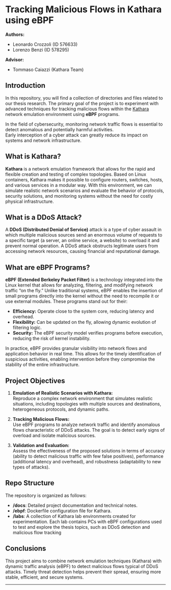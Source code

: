 # Tracking Malicious Flows in Kathara using eBPF

**Authors:**  
- Leonardo Crozzoli (ID 576633)  
- Lorenzo Benzi (ID 578295)

**Advisor:**  
- Tommaso Caiazzi (Kathara Team)

## Introduction

In this repository, you will find a collection of directories and files related to our thesis research. The primary goal of the project is to experiment with advanced techniques for tracking malicious flows within the [Kathara](https://github.com/KatharaFramework/Kathara) network emulation environment using **eBPF** programs.

In the field of cybersecurity, monitoring network traffic flows is essential to detect anomalous and potentially harmful activities.  
Early interception of a cyber attack can greatly reduce its impact on systems and network infrastructure.

## What is Kathara?

**Kathara** is a network emulation framework that allows for the rapid and flexible creation and testing of complex topologies. Based on Linux containers, Kathara makes it possible to configure routers, switches, hosts, and various services in a modular way. With this environment, we can simulate realistic network scenarios and evaluate the behavior of protocols, security solutions, and monitoring systems without the need for costly physical infrastructure.

## What is a DDoS Attack?

A **DDoS (Distributed Denial of Service)** attack is a type of cyber assault in which multiple malicious sources send an enormous volume of requests to a specific target (a server, an online service, a website) to overload it and prevent normal operation. A DDoS attack obstructs legitimate users from accessing network resources, causing financial and reputational damage.

## What are eBPF Programs?

**eBPF (Extended Berkeley Packet Filter)** is a technology integrated into the Linux kernel that allows for analyzing, filtering, and modifying network traffic “on the fly.” Unlike traditional systems, eBPF enables the insertion of small programs directly into the kernel without the need to recompile it or use external modules. These programs stand out for their:

- **Efficiency:** Operate close to the system core, reducing latency and overhead.  
- **Flexibility:** Can be updated on the fly, allowing dynamic evolution of filtering logic.  
- **Security:** The eBPF security model verifies programs before execution, reducing the risk of kernel instability.

In practice, eBPF provides granular visibility into network flows and application behavior in real time. This allows for the timely identification of suspicious activities, enabling intervention before they compromise the stability of the entire infrastructure.

## Project Objectives

1. **Emulation of Realistic Scenarios with Kathara:**  
   Reproduce a complex network environment that simulates realistic situations, including topologies with multiple sources and destinations, heterogeneous protocols, and dynamic paths.

2. **Tracking Malicious Flows:**  
   Use eBPF programs to analyze network traffic and identify anomalous flows characteristic of DDoS attacks. The goal is to detect early signs of overload and isolate malicious sources.

3. **Validation and Evaluation:**  
   Assess the effectiveness of the proposed solutions in terms of accuracy (ability to detect malicious traffic with few false positives), performance (additional latency and overhead), and robustness (adaptability to new types of attacks).

## Repo Structure

The repository is organized as follows:

- **/docs**: Detailed project documentation and technical notes.  
- **/ebpf**: Dockerfile configuration file for Kathara.
- **/labs**: A collection of Kathara lab environments created for experimentation. Each lab contains PCs with eBPF configurations used to test and explore the thesis topics, such as DDoS detection and malicious flow tracking 

## Conclusions

This project aims to combine network emulation techniques (Kathara) with dynamic traffic analysis (eBPF) to detect malicious flows typical of DDoS attacks. Timely threat detection helps prevent their spread, ensuring more stable, efficient, and secure systems.

---
